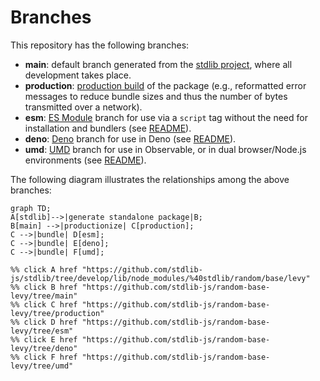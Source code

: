 <!--

@license Apache-2.0

Copyright (c) 2022 The Stdlib Authors.

Licensed under the Apache License, Version 2.0 (the "License");
you may not use this file except in compliance with the License.
You may obtain a copy of the License at

    http://www.apache.org/licenses/LICENSE-2.0

Unless required by applicable law or agreed to in writing, software
distributed under the License is distributed on an "AS IS" BASIS,
WITHOUT WARRANTIES OR CONDITIONS OF ANY KIND, either express or implied.
See the License for the specific language governing permissions and
limitations under the License.

-->

# Branches

This repository has the following branches:

-   **main**: default branch generated from the [stdlib project][stdlib-url], where all development takes place.
-   **production**: [production build][production-url] of the package (e.g., reformatted error messages to reduce bundle sizes and thus the number of bytes transmitted over a network).
-   **esm**: [ES Module][esm-url] branch for use via a `script` tag without the need for installation and bundlers (see [README][esm-readme]).
-   **deno**: [Deno][deno-url] branch for use in Deno (see [README][deno-readme]).
-   **umd**: [UMD][umd-url] branch for use in Observable, or in dual browser/Node.js environments (see [README][umd-readme]).

The following diagram illustrates the relationships among the above branches:

```mermaid
graph TD;
A[stdlib]-->|generate standalone package|B;
B[main] -->|productionize| C[production];
C -->|bundle| D[esm];
C -->|bundle| E[deno];
C -->|bundle| F[umd];

%% click A href "https://github.com/stdlib-js/stdlib/tree/develop/lib/node_modules/%40stdlib/random/base/levy"
%% click B href "https://github.com/stdlib-js/random-base-levy/tree/main"
%% click C href "https://github.com/stdlib-js/random-base-levy/tree/production"
%% click D href "https://github.com/stdlib-js/random-base-levy/tree/esm"
%% click E href "https://github.com/stdlib-js/random-base-levy/tree/deno"
%% click F href "https://github.com/stdlib-js/random-base-levy/tree/umd"
```

[stdlib-url]: https://github.com/stdlib-js/stdlib/tree/develop/lib/node_modules/%40stdlib/random/base/levy
[production-url]: https://github.com/stdlib-js/random-base-levy/tree/production
[deno-url]: https://github.com/stdlib-js/random-base-levy/tree/deno
[deno-readme]: https://github.com/stdlib-js/random-base-levy/blob/deno/README.md
[umd-url]: https://github.com/stdlib-js/random-base-levy/tree/umd
[umd-readme]: https://github.com/stdlib-js/random-base-levy/blob/umd/README.md
[esm-url]: https://github.com/stdlib-js/random-base-levy/tree/esm
[esm-readme]: https://github.com/stdlib-js/random-base-levy/blob/esm/README.md